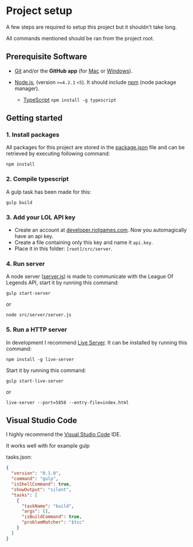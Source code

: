 # Project setup

A few steps are required to setup this project but it shouldn't take long.

All commands mentioned should be ran from the project root.

## Prerequisite Software

* [Git](http://git-scm.com) and/or the **GitHub app** (for [Mac](http://mac.github.com) or
  [Windows](http://windows.github.com)).

* [Node.js](http://nodejs.org), (version `>=4.2.1` `<5`). It should include [npm](https://www.npmjs.com/) (node package manager). 
  * [TypeScript](https://www.npmjs.com/package/typescript) `npm install -g typescript`

## Getting started

### 1. Install packages
All packages for this project are stored in the 
[package.json](https://github.com/SteveVanOpstal/LegendBuilder/blob/master/package.json) file and can be
retrieved by executing following command:
```
npm install
```

### 2. Compile typescript
A gulp task has been made for this:
```
gulp build
```

### 3. Add your LOL API key
* Create an account at [developer.riotgames.com](https://developer.riotgames.com/). Now you automagically have an api key.
* Create a file containing only this key and name it `api.key`.
* Place it in this folder: `[root]/src/server`.

### 4. Run server
A node server ([server.js](https://github.com/SteveVanOpstal/LegendBuilder/blob/master/src/server/server.js)) is made to communicate with the League Of Legends API, start it by running this command:
```
gulp start-server
```
or
```
node src/server/server.js
```

### 5. Run a HTTP server
In development I recommend [Live Server](https://www.npmjs.com/package/live-server).
It can be installed by running this command:
```
npm install -g live-server
```
Start it by running this command:
```
gulp start-live-server
```
or
```
live-server --port=5858 --entry-file=index.html
```

## Visual Studio Code
I highly recommend the [Visual Studio Code](https://code.visualstudio.com/) IDE. 

It works well with for example gulp

tasks.json:

```JSON
{
  "version": "0.1.0",
  "command": "gulp",
  "isShellCommand": true,
  "showOutput": "silent",
  "tasks": [
    {
      "taskName": "build",
      "args": [],
      "isBuildCommand": true,
      "problemMatcher": "$tsc"
    }
  ]
}
```
